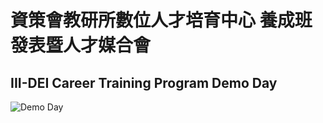 # 資策會教研所數位人才培育中心 養成班發表暨人才媒合會
## III-DEI Career Training Program Demo Day
![Demo Day](https://drive.google.com/file/d/1RGdDzhzncR4Wqt-zB_tW0Znt30nfM8Q0/view "Demo Day")
